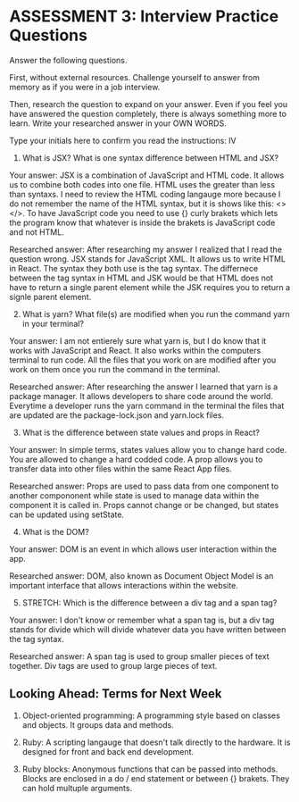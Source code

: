 # ASSESSMENT 3: Interview Practice Questions

Answer the following questions.

First, without external resources. Challenge yourself to answer from memory as if you were in a job interview.

Then, research the question to expand on your answer. Even if you feel you have answered the question completely, there is always something more to learn. Write your researched answer in your OWN WORDS.

Type your initials here to confirm you read the instructions: IV

1. What is JSX? What is one syntax difference between HTML and JSX?

Your answer: JSX is a combination of JavaScript and HTML code. It allows us to combine both codes into one file. HTML uses the greater than less than syntaxs. I need to review the HTML coding langauge more because I do not remember the name of the HTML syntax, but it is shows like this: <> </>. To have JavaScript code you need to use {} curly brakets which lets the program know that whatever is inside the brakets is JavaScript code and not HTML.  

Researched answer: After researching my answer I realized that I read the question wrong. JSX stands for JavaScript XML. It allows us to write HTML in React. The syntax they both use is the tag syntax. The differnece between the tag syntax in HTML and JSK would be that HTML does not have to return a single parent element while the JSK requires you to return a signle parent element. 

2. What is yarn? What file(s) are modified when you run the command yarn in your terminal?

Your answer: I am not entierely sure what yarn is, but I do know that it works with JavaScript and React. It also works within the computers terminal to run code. All the files that you work on are modified after you work on them once you run the command in the terminal. 

Researched answer: After researching the answer I learned that yarn is a package manager. It allows developers to share code around the world. Everytime a developer runs the yarn command in the terminal the files that are updated are the package-lock.json and yarn.lock files.

3. What is the difference between state values and props in React?

Your answer: In simple terms, states values allow you to change hard code. You are allowed to change a hard codded code. A prop allows you to transfer data into other files within the same React App files. 

Researched answer: Props are used to pass data from one component to another compononent while state is used to manage data within the component it is called in. Props cannot change or be changed, but states can be updated using setState. 

4. What is the DOM?

Your answer: DOM is an event in which allows user interaction within the app. 

Researched answer: DOM, also known as Document Object Model is an important interface that allows interactions within the website. 

5. STRETCH: Which is the difference between a div tag and a span tag?

Your answer: I don't know or remember what a span tag is, but a div tag stands for divide which will divide whatever data you have written between the tag syntax. 

Researched answer: A span tag is used to group smaller pieces of text together. Div tags are used to group large pieces of text. 

## Looking Ahead: Terms for Next Week

1. Object-oriented programming: A programming style based on classes and objects. It groups data and methods. 

2. Ruby: A scripting langauge that doesn't talk directly to the hardware. It is designed for front and back end development. 

3. Ruby blocks: Anonymous functions that can be passed into methods. Blocks are enclosed in a do / end statement or between {} brakets. They can hold multuple arguments. 
